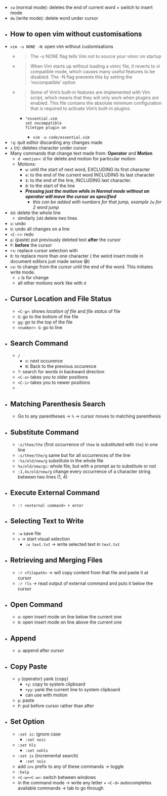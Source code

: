 - `cw` (normal mode): deletes the end of current word + switch to insert mode
- `dw` (write mode): delete word under cursor
- ## How to open vim without customisations
- `vim -u NONE -N`: open vim without customisations
	- > The -u NONE flag tells Vim not to source your vimrc on startup
	- > When Vim starts up without loading a vimrc file, it reverts to vi compatible mode, which causes many useful features to be disabled. The -N flag prevents this by setting the ‘nocompatible’ option
	- > Some of Vim’s built-in features are implemented with Vim script,
	  which means that they will only work when plugins are enabled. This file
	  contains the absolute minimum configuration that is required to activate
	  Vim’s built-in plugins:
		- ```vim
		  "essential.vim
		  set nocompatible
		  filetype plugin on
		  ```
			- `vim -u code/essential.vim`
- `!q`: quit editor discarding any changes made
- `x` (n): deletes character under cursor
- Many commands that change text made from: **Operator** and **Motion**
	- `d <motion>`: d for delete and motion for particular motion
	- Motions:
		- `w`: until the start of next word, EXCLUDING its first character
		- `e`: to the end of the current word INCLUDING its last character
		- `$`: to the end of the line, INCLUDING last character.
		- `0`: to the start of the line
		- ***Pressing just the motion while in Normal mode without an operator will move the cursor as specified***
			- *this can be added with numbers for that jump, example `2w` for 2 word jump*
- `dd`: delete the whole line
	- similarly `2dd` delete two lines
- `u`: undo
- `U`: undo all changes on a line
- `<C-r>`: redo
- `p`: (paste) put previously deleted text **after** the cursor
- `P`: **before** the cursor
- `rx`: replace <r> cursor selection with <x>
- `R`: to replace more than one character ( the weird insert mode in document editors just made sense 😅)
- `ce`: to change from the cursor until the end of the word. This initiates write mode.
	- `c` is for change
	- all other motions work like with `d`
- ## Cursor Location and File Status
	- `<C-g>`: shows *location of file* and *file status* of file
	- `G`: go to the bottom of the file
	- `gg`: go to the top of the file
	- `<number> G`: go to line
- ## Search Command
	- `/`
		- `n`: next occurence
		- `N`: Back to the previous occurence
	- `?`: search for words in backward direction
	- `<C-o>` takes you to older positions
	- `<C-i>` takes you to newer positions
	-
- ## Matching Parenthesis Search
	- Go to any parentheses -> `%` -> cursor moves to matching parenthesis
- ## Substitute Command
	- `:s/thee/the` (first occurrence of `thee` is substituted with `the`) in one line
	- `:s/thee/the/g` same but for all occurrences of the line
	- `:%s/old/new/g` substitute in the whole file
	- `%s/old/new/gc`: whole file, but with a prompt as to substitute or not
	- `:1,4s/old/new/g` change every occurrence of a character string between two lines (1, 4)
- ## Execute External Command
	- `:! <external command> + enter`
- ## Selecting Text to Write
	- `:w` save file
	- `v` -> start visual selection
		- `:w text.txt` -> write selected text in `text.txt`
- ## Retrieving and Merging Files
	- `:r <filepath>` -> will copy content from that file and paste it at cursor
	- `:r !ls` -> read output of external command and puts it below the cursor
- ## Open Command
	- `o`: open insert mode on line below the current one
	- `O`: open insert mode on line above the current one
- ## Append
	- `a`: append after cursor
- ## Copy Paste
	- `y` (operator) yank (copy)
		- `+y`: copy to system clipboard
		- `+yy`: yank the current line to system clipboard
		- can use with motion
	- `p`:  paste
	- `P`: put before cursor rather than after
- ## Set Option
	- `:set ic`: ignore case
		- `:set noic`
	- `:set hls`
		- `:set nohls`
	- `:set is` (incremental search)
		- `:set nois`
	- add `inv` prefix to any of these commands -> toggle
	- `:help`
	- `<C-w><C-w>`: switch between windows
	- in the command mode -> write any letter + `<C-d>` autocompletes available commands -> tab to go through